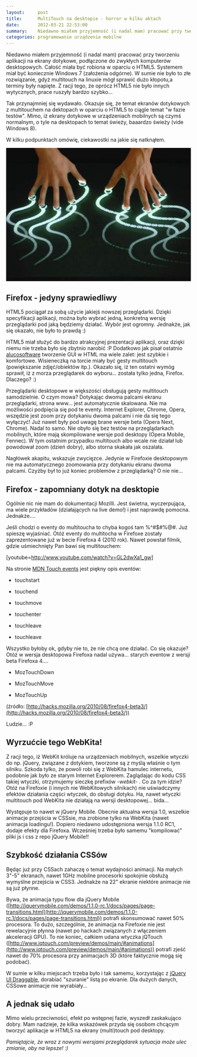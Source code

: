 ```yaml
---
layout:     post
title:      MultiTouch na desktopie - horror w kilku aktach
date:       2012-03-21 22:53:00
summary:    Niedawno miałem przyjemność (i nadal mam) pracować przy tworzeniu aplikacji na ekrany dotykowe, podłączone do zwykłych komputerów desktopowych. Całość miała być robiona w oparciu o HTML5. Systemem miał być koniecznie Windows 7 (założenia odgórne). W sumie nie było to złe rozwiązanie, gdyż multitouch na linuxie mógł sprawić dużo kłopotu,a terminy były napięte. Z racji tego, że oprócz HTML5 nie było...
categories: programowanie urządzenia mobilne
---
```




Niedawno miałem przyjemność (i nadal mam) pracować przy tworzeniu aplikacji na ekrany dotykowe, podłączone do zwykłych komputerów desktopowych. Całość miała być robiona w oparciu o HTML5. Systemem miał być koniecznie Windows 7 (założenia odgórne). W sumie nie było to złe rozwiązanie, gdyż multitouch na linuxie mógł sprawić dużo kłopotu,a terminy były napięte. Z racji tego, że oprócz HTML5 nie było innych wytycznych, prace ruszyły bardzo szybko...

Tak przynajmniej się wydawało. Okazuje się, że temat ekranów dotykowych z multitouchem na dektopach w oparciu o HTML5 to ciągle temat "w fazie testów". Mimo, iż ekrany dotykowe w urządzeniach mobilnych są czymś normalnym, o tyle na desktopach to temat świeży, baaardzo świeży (vide Windows 8).

W kilku podpunktach omówię, ciekawostki na jakie się natknąłem.


![desk](https://raw.githubusercontent.com/djfoxer/djfoxer.github.io/master/_img/2012-3-21-_144_/g_-_608x405_-_-_31092x20120321222931_0.jpg)



## Firefox - jedyny sprawiedliwy


HTML5 pociągał za sobą użycie jakiejś nowszej przeglądarki. Dzięki specyfikacji aplikacji, można było wybrać jedną, konkretną wersję przeglądarki pod jaką będziemy działać. Wybór jest ogromny. Jednakże, jak się okazało, nie było to prawdą :)

HTML5 miał służyć do bardzo atrakcyjnej prezentacji aplikacji, oraz dzięki niemu nie trzeba było się zbytnio narobić :P Dodatkowo jak pisał ostatnio [alucosoftware](http://www.dobreprogramy.pl/alucosoftware/Zmiana-paradygmatu-czyli-o-GUI-slow-kilka,30967.html) tworzenie GUI w HTML ma wiele zalet: jest szybkie i komfortowe. Wisieneczką na torcie miały być gesty multitouch (powiększanie zdjęć/obiektów itp.). Okazało się, iż ten ostatni wymóg sprawił, iż z morza przeglądarek do wyboru... została tylko jedna, Firefox. Dlaczego? :)

Przeglądarki desktopowe w większości obsługują gesty multitouch samodzielnie. O czym mowa? Dotykając dwoma palcami ekranu przeglądarki, strona www... jest automatycznie skalowana. Nie ma możliwości podpięcia się pod te eventy. Internet Explorer, Chrome, Opera, wszędzie jest zoom przy dotykaniu dwoma palcami i nie da się tego wyłączyć! Już nawet były pod uwagę brane wersje beta (Opera Next, Chrome). Nadal to samo. Nie obyło się bez testów na przeglądarkach mobilnych, które mają skompilowane wersje pod desktopy (Opera Mobile, Fennec). W tym ostatnim przypadku multitouch albo wcale nie działał lub powodował zoom (dzień dobry), albo storna skakała jak oszalała. 

Nagłówek akapitu, wskazuje zwycięzce. Jedynie w Firefoxie desktopowym nie ma automatycznego zoomowania przy dotykaniu ekranu dwoma palcami. Czyżby był to już koniec problemów z przeglądarką? O nie nie...


## Firefox - zapomniany dotyk na desktopie


Ogólnie nic nie mam do dokumentacji Mozilli. Jest świetna, wyczerpująca, ma wiele przykładów (działających na live demo!) i jest naprawdę pomocna. Jednakże....

Jeśli chodzi o eventy do multitoucha to chyba kogoś tam %^#$#%@#. Już spieszę wyjaśniać. Otóż eventy do multitocha w Firefoxe zostały zaprezentowane już w becie Firefoxa 4 (2010 rok). Nawet powstał filmik, gdzie uśmiechnięty Pan bawi się multitouchem:

[youtube=http://www.youtube.com/watch?v=GL2dwXa1_gw] 

Na stronie [MDN Touch events](https://developer.mozilla.org/en/DOM/Touch_events)  jest piękny opis eventów:



  * touchstart


  * touchend


  * touchmove


  * touchenter


  * touchleave


  * touchleave



Wszystko byłoby ok, gdyby nie to, że nie chcą one działać. Co się okazuje? Otóż w wersja desktopowa Firefoxa nadal używa... starych eventow z wersji beta Firefoxa 4....



  * MozTouchDown


  * MozTouchMove


  * MozTouchUp



(źródło: [http://hacks.mozilla.org/2010/08/firefox4-beta3/](http://hacks.mozilla.org/2010/08/firefox4-beta3/))

Ludzie... :P


## Wyrzućcie tego WebKita!


Z racji tego, iż WebKit króluje na urządzeniach mobilnych, wszelkie wtyczki do np. jQuery, związane z dotykiem, tworzone są z myślą właśnie o tym silniku. Szkoda tylko, że powoli robi się z WebKita hamulec internetu, podobnie jak było ze starym Internet Explorerem. Zaglądając do kodu CSS takiej wtyczki, otrzymujemy sieczkę prefixów  *-webkit-* . Co za tym idzie? Otóż na Firefoxie (i innych nie WebKitowych silnikach) nie uświadczymy efektów działania części wtyczek, do obsługi dotyku. Ha, nawet wtyczki multitouch pod WebKita nie działają na wersji desktopowej... bida...

Występuje to nawet w jQuery Mobile. Obecnie aktualna wersja 1.0, wszelkie animacje przejścia w CSSsie, ma zrobione tylko na WebKita (nawet animacja loadingu!). Dopiero niedawno udostępniona wersja 1.1.0 RC1, dodaje efekty dla Firefoxa. Wcześniej trzeba było samemu "kompilować" pliki js i css z repo jQuery Mobile!! 



## Szybkość działania CSSów


Będąc już przy CSSach zahaczę o temat wydajności animacji. Na małych 3"-5" ekranach, nawet 1GHz mobilne procesorki spokojnie obsłużą wymyślne przejścia w CSS3. Jednakże na 22" ekranie niektóre animacje nie są już płynne. 

Bywa, że animacja typu flow dla jQuery Mobile ([http://jquerymobile.com/demos/1.1.0-rc.1/docs/pages/page-transitions.html](http://jquerymobile.com/demos/1.1.0-rc.1/docs/pages/page-transitions.html)) potrafi skonsumować nawet 50% procesora. To dużo, szczególnie, że animacja na Firefoxie nie jest rewelacyjnie płynna (nawet po hackach związanych z włączeniem akceleracji GPU). 
To nie koniec, całkiem udana wtyczka jQTouch ([http://www.jqtouch.com/preview/demos/main/#animations](http://www.jqtouch.com/preview/demos/main/#animations)) potrafi zjeść nawet do 70% procesora przy animacjach 3D (które faktycznie mogą się podobać).


W sumie w kilku miejscach trzeba było i tak samemu, korzystając z [jQuery UI Draggable](http://jqueryui.com/demos/draggable/), dorabiać "szuranie" listą po ekranie. Dla dużych danych, CSSowe animacje nie wyrabiały...


## A jednak się udało


Mimo wielu przeciwności, efekt po wstępnej fazie, wyszedł zaskakująco dobry. Mam nadzieje, że kilka wskazówek przyda się osobom chcącym tworzyć aplikacje w HTML5 na ekrany (multi)touch pod desktopy.

 *Pamiętajcie, że wraz z nowymi wersjami przeglądarek sytuacja może ulec zmianie, oby na lepsze! :)* 
